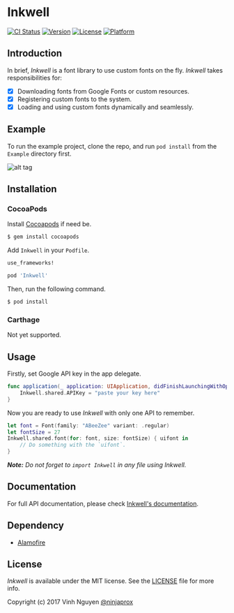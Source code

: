 # Inkwell

[![CI Status](http://img.shields.io/travis/ninjaprox/Inkwell.svg?style=flat)](https://travis-ci.org/ninjaprox/Inkwell)
[![Version](https://img.shields.io/cocoapods/v/Inkwell.svg?style=flat)](http://cocoapods.org/pods/Inkwell)
[![License](https://img.shields.io/cocoapods/l/Inkwell.svg?style=flat)](http://cocoapods.org/pods/Inkwell)
[![Platform](https://img.shields.io/cocoapods/p/Inkwell.svg?style=flat)](http://cocoapods.org/pods/Inkwell)

## Introduction

In brief, _Inkwell_ is a font library to use custom fonts on the fly. _Inkwell_ takes responsibilities for:
- [x] Downloading fonts from Google Fonts or custom resources.
- [x] Registering custom fonts to the system.
- [x] Loading and using custom fonts dynamically and seamlessly.

## Example

To run the example project, clone the repo, and run `pod install` from the `Example` directory first.

![alt tag](https://raw.githubusercontent.com/ninjaprox/Inkwell/master/Demo.gif)

## Installation

### CocoaPods

Install [Cocoapods](https://cocoapods.org) if need be.

```bash
$ gem install cocoapods
```

Add `Inkwell` in your `Podfile`.

```ruby
use_frameworks!

pod 'Inkwell'
```

Then, run the following command.

```bash
$ pod install
```
### Carthage

Not yet supported.

## Usage

Firstly, set Google API key in the app delegate.

```swift
func application(_ application: UIApplication, didFinishLaunchingWithOptions launchOptions: [UIApplicationLaunchOptionsKey: Any]?) -> Bool {
    Inkwell.shared.APIKey = "paste your key here"
}
```

Now you are ready to use _Inkwell_ with only one API to remember.

```swift
let font = Font(family: "ABeeZee" variant: .regular)
let fontSize = 27
Inkwell.shared.font(for: font, size: fontSize) { uifont in
    // Do something with the `uifont`.
}
```

_**Note:** Do not forget to `import Inkwell` in any file using Inkwell._

## Documentation

For full API documentation, please check [Inkwell's documentation](http://cocoadocs.org/docsets/Inkwell).

## Dependency

- [Alamofire](https://github.com/Alamofire/Alamofire)

## License

_Inkwell_ is available under the MIT license. See the [LICENSE](https://github.com/ninjaprox/Inkwell/blob/master/LICENSE) file for more info.

Copyright (c) 2017 Vinh Nguyen [@ninjaprox](http://twitter.com/ninjaprox)
